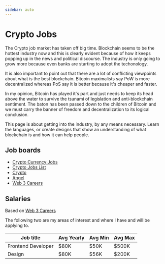 ```yaml
---
sidebar: auto
---
```


# Crypto Jobs
The Crypto job market has taken off big time.  Blockchain seems to be the hottest industry now and this is clearly evident because of how it keeps popping up in the news and political discourse.  The industry is only going to grow more because even banks are starting to adopt the techonology.  

It is also important to point out that there are a lot of conflicting viewpoints about what is the best blockchain.  Bitcoin maximalists say PoW is more decentralized whereas PoS say it is better because it's cheaper and faster.  

In my opinion, Bitcoin has played it's part and just needs to keep its head above the water to survive the tsunami of legislation and anti-blockchain sentiment.  The baton has been passed down to the children of Bitcoin and we must carry the banner of freedom and decentralization to its logical conclusion.

This page is about getting into the industry, by any means necessary.  Learn the languages, or create designs that show an understanding of what blockchain is and how it can help people. 

## Job boards

- [Crypto Currency Jobs](https://cryptocurrencyjobs.co)
- [Crypto Jobs List](https://cryptojobslist.com)
- [Crypto](https://crypto.jobs)
- [Angel](https://angel.co/)
- [Web 3 Careers](https://web3.career/)

## Salaries
Based on [Web 3 Careers](https://web3.career/web3-salaries)

The following two are my areas of interest and where I have and will be applying to.

| Job title | Avg Yearly | Avg Min | Avg Max |
| --- | --- | --- | --- |
| Frontend Developer | $80K | $50K | $500K |
| Design | $80K | $56K | $200K |
